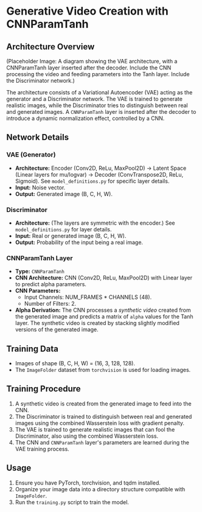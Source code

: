 # Generative Video Creation with CNNParamTanh

## Architecture Overview

(Placeholder Image: A diagram showing the VAE architecture, with a CNNParamTanh layer inserted after the decoder. Include the CNN processing the video and feeding parameters into the Tanh layer. Include the Discriminator network.)

The architecture consists of a Variational Autoencoder (VAE) acting as the generator and a Discriminator network. The VAE is trained to generate realistic images, while the Discriminator tries to distinguish between real and generated images. A `CNNParamTanh` layer is inserted after the decoder to introduce a dynamic normalization effect, controlled by a CNN.

## Network Details

### VAE (Generator)

*   **Architecture:** Encoder (Conv2D, ReLu, MaxPool2D) -> Latent Space (Linear layers for mu/logvar) -> Decoder (ConvTranspose2D, ReLu, Sigmoid).  See `model_definitions.py` for specific layer details.
*   **Input:** Noise vector.
*   **Output:** Generated image (B, C, H, W).

### Discriminator

*   **Architecture:** (The layers are symmetric with the encoder.) See `model_definitions.py` for layer details.
*   **Input:** Real or generated image (B, C, H, W).
*   **Output:** Probability of the input being a real image.

### CNNParamTanh Layer

*   **Type:** `CNNParamTanh`
*   **CNN Architecture:** CNN (Conv2D, ReLu, MaxPool2D) with Linear layer to predict alpha parameters.
*   **CNN Parameters:**
    *   Input Channels: NUM_FRAMES \* CHANNELS (48).
    *   Number of Filters: 2.
*   **Alpha Derivation:** The CNN processes a *synthetic video* created from the generated image and predicts a matrix of `alpha` values for the Tanh layer.  The synthetic video is created by stacking slightly modified versions of the generated image.

## Training Data

*   Images of shape (B, C, H, W) = (16, 3, 128, 128).
*   The `ImageFolder` dataset from `torchvision` is used for loading images.

## Training Procedure

1.  A synthetic video is created from the generated image to feed into the CNN.
2.  The Discriminator is trained to distinguish between real and generated images using the combined Wasserstein loss with gradient penalty.
3.  The VAE is trained to generate realistic images that can fool the Discriminator, also using the combined Wasserstein loss.
4.  The CNN and `CNNParamTanh` layer's parameters are learned during the VAE training process.

## Usage

1.  Ensure you have PyTorch, torchvision, and tqdm installed.
2.  Organize your image data into a directory structure compatible with `ImageFolder`.
3.  Run the `training.py` script to train the model.
